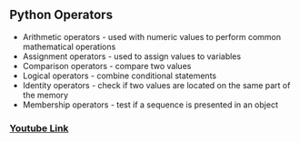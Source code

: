 ## Python Operators
* Arithmetic operators -  used with numeric values to perform common mathematical operations
* Assignment operators - used to assign values to variables
* Comparison operators - compare two values
* Logical operators - combine conditional statements
* Identity operators -  check if two values are located on the same part of the memory
* Membership operators -  test if a sequence is presented in an object

### [Youtube Link](https://youtu.be/oscZJy1DQfI)
